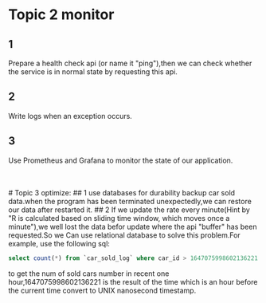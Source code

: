 
# Topic 2 monitor
## 1
Prepare a health check api (or name it "ping"),then we can check whether the service is in normal state by requesting this api.
## 2
Write logs  when an exception occurs.

## 3
Use Prometheus and Grafana  to monitor the state of our application.


<br>
<br>
# Topic 3 optimize:
## 1
use databases for durability backup car sold data.when the program has been terminated unexpectedly,we can restore our data after restarted it. 
## 2
If we update the  rate every minute(Hint by "R is calculated based on sliding time window, which moves once a minute"),we well lost the data befor update where the api "buffer" has been requested.So we Can use relational database to solve this problem.For example, use the following sql: 

```sql
select count(*) from `car_sold_log` where car_id > 1647075998602136221
```
to get the num of sold cars number in recent one hour,1647075998602136221 is the result of the time which is an hour before the current time convert to UNIX nanosecond timestamp.
